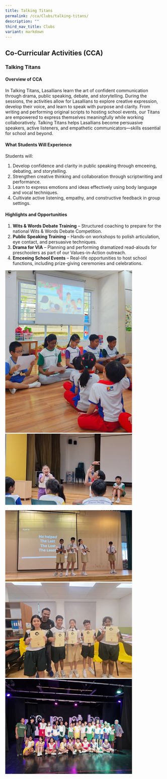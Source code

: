 ```yaml
---
title: Talking Titans
permalink: /cca/Clubs/talking-titans/
description: ""
third_nav_title: Clubs
variant: markdown
---
```

## Co-Curricular&nbsp;Activities&nbsp;(CCA)

### Talking Titans
#### Overview of CCA
In Talking Titans, Lasallians learn the art of confident communication through drama, public speaking, debate, and storytelling. During the sessions, the activities allow for Lasallians to explore creative expression, develop their voice, and learn to speak with purpose and clarity. From writing and performing original scripts to hosting school events, our Titans are empowered to express themselves meaningfully while working collaboratively. Talking Titans helps Lasallians become persuasive speakers, active listeners, and empathetic communicators—skills essential for school and beyond.
#### What Students Will Experience
Students will: 
1. Develop confidence and clarity in public speaking through emceeing, debating, and storytelling.
2. Strengthen creative thinking and collaboration through scriptwriting and performance.
3. Learn to express emotions and ideas effectively using body language and vocal techniques.
4. Cultivate active listening, empathy, and constructive feedback in group settings.

#### Highlights and Opportunities 
1.	**Wits &amp; Words Debate Training** – Structured coaching to prepare for the national Wits &amp; Words Debate Competition.
2.	**Public Speaking Training** – Hands-on workshops to polish articulation, eye contact, and persuasive techniques.
3.	**Drama for VIA** – Planning and performing dramatized read-alouds for preschoolers as part of our Values-in-Action outreach.
4.	**Emceeing School Events** – Real-life opportunities to host school functions, including prize-giving ceremonies and celebrations.

<img src="/images/2025/Cca/t1.jpg" style="width:80%"><br>
<img src="/images/2025/Cca/t2.jpg" style="width:80%"><br>

<img src="/images/2025/Cca/t3.jpg" style="width:80%"><br>
<img src="/images/2025/Cca/t4.jpg" style="width:80%"><br>
<img src="/images/2025/Cca/t5.jpg" style="width:80%"><br>
<br clear="left">